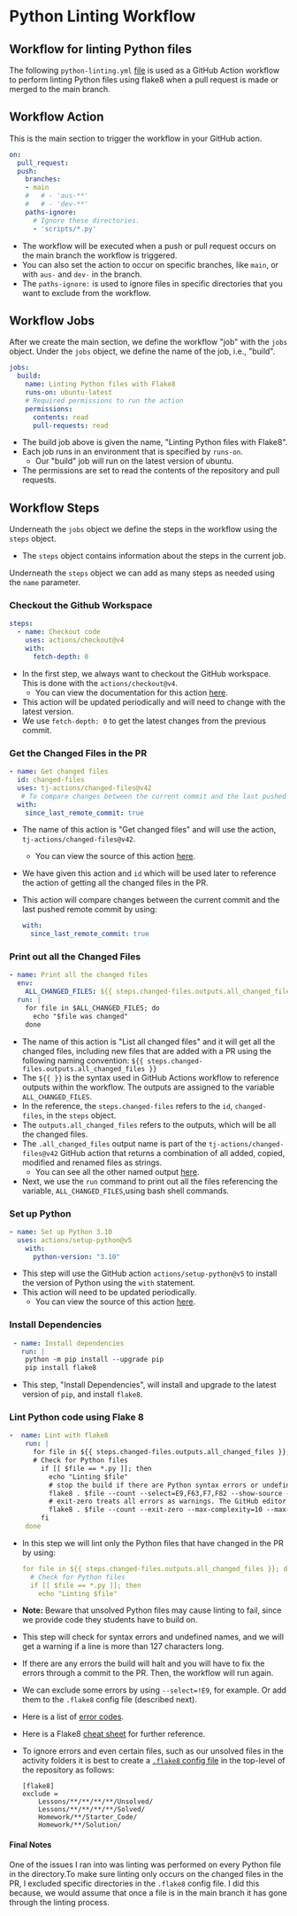 # Python Linting Workflow

## Workflow for linting Python files

The following `python-linting.yml` [file](.github/workflows/python-linting.yml) is used as a GitHub Action workflow to perform linting Python files using flake8 when a pull request is made or merged to the main branch.

## Workflow Action

This is the main section to trigger the workflow in your GitHub action.

```yaml
on:
  pull_request:
  push:
    branches:
    - main
    #   # - 'aus-**'
    #   # - 'dev-**'
    paths-ignore:
      # Ignore these directories.
      - 'scripts/*.py'
```

* The workflow will be executed when a push or pull request occurs on the main branch the workflow is triggered.
* You can also set the action to occur on specific branches, like `main`, or with  `aus-` and `dev-` in the branch.
* The `paths-ignore:` is used to ignore files in specific directories that you want to exclude from the workflow.

## Workflow Jobs

After we create the main section, we define the workflow "job" with the `jobs` object. Under the `jobs` object, we define the name of the job, i.e., "build".

```yaml
jobs:
  build:
    name: Linting Python files with Flake8
    runs-on: ubuntu-latest
    # Required permissions to run the action
    permissions:
      contents: read
      pull-requests: read
```

* The build job above is given the name, "Linting Python files with Flake8".
* Each job runs in an environment that is specified by `runs-on`.
    * Our "build" job will run on the latest version of ubuntu.
* The permissions are set to read the contents of the repository and pull requests.

## Workflow Steps

Underneath the `jobs` object we define the steps in the workflow using the `steps` object.
* The `steps` object  contains information about the steps in the current job.

Underneath the `steps` object we can add as many steps as needed using the `name` parameter.

### Checkout the Github Workspace

```yaml
steps:
  - name: Checkout code
    uses: actions/checkout@v4
    with:
      fetch-depth: 0
```

* In the first step, we always want to checkout the GitHub workspace. This is done with the `actions/checkout@v4`.
    * You can view the documentation for this action [here](https://github.com/actions/checkout).
* This action will be updated periodically and will need to change with the latest version.
* We use `fetch-depth: 0` to get the latest changes from the previous commit.

### Get the Changed Files in the PR

```yaml
- name: Get changed files
  id: changed-files
  uses: tj-actions/changed-files@v42
   # To compare changes between the current commit and the last pushed remote commit set `since_last_remote_commit: true`. e.g
  with:
    since_last_remote_commit: true
```

* The name of this action is "Get changed files" and will use the action, `tj-actions/changed-files@v42`.
    * You can view the source of this action [here](https://github.com/tj-actions/changed-files).
* We have given this action and `id` which will be used later to reference the action of getting all the changed files in the PR.
* This action will compare changes between the current commit and the last pushed remote commit by using:

    ```yaml
    with:
      since_last_remote_commit: true
    ```

### Print out all the Changed Files

```yaml
- name: Print all the changed files
  env:
    ALL_CHANGED_FILES: ${{ steps.changed-files.outputs.all_changed_files }}
  run: |
    for file in $ALL_CHANGED_FILES; do
      echo "$file was changed"
    done
```

* The name of this action is "List all changed files" and it will get all the changed files, including new files that are added with a PR using the following naming convention: `${{ steps.changed-files.outputs.all_changed_files }}`
* The `${{ }}` is the syntax used in GitHub Actions workflow to reference outputs within the workflow. The outputs are assigned to the variable `ALL_CHANGED_FILES`.
* In the reference, the `steps.changed-files` refers to the `id`, `changed-files`, in the `steps` object.
* The `outputs.all_changed_files` refers to the outputs, which will be all the changed files.
* The `.all_changed_files` output name is part of the `tj-actions/changed-files@v42` GitHub action that returns a combination of all added, copied, modified and renamed files as strings.
    * You can see all the other named output [here](https://github.com/tj-actions/changed-files?tab=readme-ov-file#outputs-).
* Next, we use the `run` command to print out all the files referencing the variable, `ALL_CHANGED_FILES`,using bash shell commands.


### Set up Python

```yaml
- name: Set up Python 3.10
  uses: actions/setup-python@v5
    with:
      python-version: "3.10"
```

* This step will use the GitHub action `actions/setup-python@v5` to install the version of Python using the `with` statement.
* This action will need to be updated periodically.
    * You can view the source of this action [here](https://github.com/actions/setup-python).

### Install Dependencies

```yaml
 - name: Install dependencies
   run: |
    python -m pip install --upgrade pip
    pip install flake8
```

* This step, "Install Dependencies", will install and upgrade to the latest version of `pip`, and install `flake8`.


### Lint Python code using Flake 8

```yaml
-  name: Lint with flake8
    run: |
      for file in ${{ steps.changed-files.outputs.all_changed_files }}; do
      # Check for Python files
        if [[ $file == *.py ]]; then
          echo "Linting $file"
          # stop the build if there are Python syntax errors or undefined names
          flake8 . $file --count --select=E9,F63,F7,F82 --show-source --statistics
          # exit-zero treats all errors as warnings. The GitHub editor is 127 chars wide
          flake8 . $file --count --exit-zero --max-complexity=10 --max-line-length=127 --statistics
        fi
    done
```

* In this step we will lint only the Python files that have changed in the PR by using:

    ```yaml
    for file in ${{ steps.changed-files.outputs.all_changed_files }}; do
      # Check for Python files
      if [[ $file == *.py ]]; then
        echo "Linting $file"
    ```

* **Note:** Beware that unsolved Python files may cause linting to fail, since we provide code they students have to build on.

* This step will check for syntax errors and undefined names, and we will get a warning if a line is more than 127 characters long.
* If there are any errors the build will halt and you will have to fix the errors through a commit to the PR. Then, the workflow will run again.
* We can exclude some errors by using `--select=!E9`, for example. Or add them to the `.flake8` config file (described next).
* Here is a list of [error codes](https://pycodestyle.pycqa.org/en/latest/intro.html#error-codes).
* Here is a Flake8 [cheat sheet](https://michaelcurrin.github.io/dev-cheatsheets/cheatsheets/python/linting/flake8.html) for further reference.

* To ignore errors and even certain files, such as our unsolved files in the activity folders it is best to create a [`.flake8` config file](.flake8) in the top-level of the repository as follows:

    ```text
    [flake8]
    exclude =
        Lessons/**/**/**/**/Unsolved/
        Lessons/**/**/**/**/Solved/
        Homework/**/Starter_Code/
        Homework/**/Solution/
    ```

#### Final Notes

One of the issues I ran into was linting was performed on every Python file in the directory.To make sure linting only occurs on the changed files in the PR, I excluded specific directories in the `.flake8` config file. I did this because, we would assume that once a file is in the main branch it has gone through the linting process.
